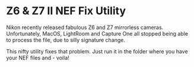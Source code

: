 # Z6 & Z7 II NEF Fix Utility

Nikon recently released fabulous Z6 and Z7 mirrorless cameras. Unfortunately,
MacOS, LightRoom and Capture One all stopped being able to process the file,
due to silly signature change.

This nifty utility fixes that problem. Just run it in the folder where you have
your NEF files and - voila!
